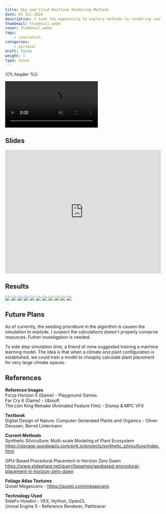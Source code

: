 ```yaml
---
title: Sky and Cloud Realtime Rendering Methods
date: 01 Jul 2024
description: I took the oppotunity to explore methods to rendering realtime sky and clouds using LUTs and raymarching for my Numerical Computation course.  
thumbnail: thumbnail.webm
cover: thumbnail.webm
tags:
    - simulation
categories:
    - personal
draft: false
weight: 1
type: notes
---
```


{{% header %}}

<video autoplay loop muted playsinline >
  <source src="thumbnail.webm" type="video/webm">
</video>

## Slides 
<iframe src="https://www.slideshare.net/slideshow/embed_code/key/UPDVcQ2ZVwoki?hostedIn=slideshare&page=upload" width="100%" height="400" frameborder="0" marginwidth="0" marginheight="0" scrolling="no"></iframe>

<div class="h-5"></div>

## Results
<img class="mx-auto my-4" src=render_0.jpg>
<img class="mx-auto my-4" src=render_1.jpg>
<img class="mx-auto my-4" src=render_2.jpg>
<img class="mx-auto my-4" src=render_3.jpg>
<img class="mx-auto my-4" src=render_4.jpg>
<img class="mx-auto my-4" src=render_5.jpg>
<img class="mx-auto my-4" src=render_6.jpg>
<img class="mx-auto my-4" src=render_7.jpg>
<img class="mx-auto my-4" src=render_8.jpg>
<img class="mx-auto my-4" src=render_9.jpg>
<img class="mx-auto my-4" src=render_10.jpg>

## Future Plans
As of currently, the seeding procdeure in the algorithm is causes the simulation to explode. I suspect the calculations doesn't properly conserve resources. Futher investigation is needed. 

To side step simulation time, a friend of mine suggested training a machine learning model. The idea is that when a climate and plant configuration is established, we could train a model to cheapily calculate plant placement for very large climate spaces.  

## References
**Reference Images**  
Forza Horizon 5 (Game) - Playground Games  
Far Cry 6 (Game) - Ubisoft  
The Lion King Remake (Animated Feature Film) - Disney & MPC VFX  

**Textbook**   
Digital Design of Nature: Computer Generated Plants and Organics - Oliver Deussen, Bernd Lintermann

**Current Methods**   
Synthetic Silviculture: Multi-scale Modeling of Plant Ecosystem
https://storage.googleapis.com/pirk.io/projects/synthetic_silviculture/index.html

GPU-Based Procedural Placement in Horizon Zero Dawn
https://www.slideshare.net/guerrillagames/gpubased-procedural-placement-in-horizon-zero-dawn

**Foliage Atlas Textures**  
Quixel Megascans - https://quixel.com/megascans

**Technology Used**  
SideFx Houdini - VEX, Hython, OpenCL  
Unreal Engine 5 - Reference Renderer, Pathtracer
